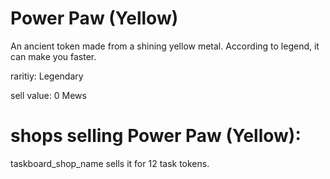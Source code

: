 # Power Paw (Yellow)

An ancient token made from a shining yellow metal. According to legend, it can make you faster.

raritiy: Legendary

sell value: 0 Mews

# shops selling Power Paw (Yellow):

taskboard_shop_name sells it for 12 task tokens.